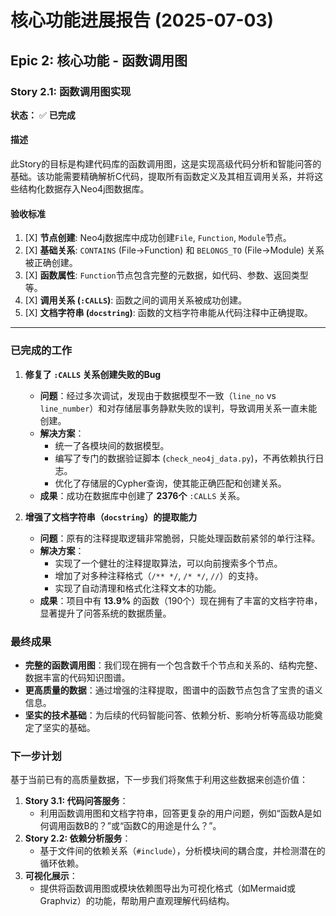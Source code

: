 # 核心功能进展报告 (2025-07-03)

## Epic 2: 核心功能 - 函数调用图

### Story 2.1: 函数调用图实现

**状态：** ✅ **已完成**

#### 描述
此Story的目标是构建代码库的函数调用图，这是实现高级代码分析和智能问答的基础。该功能需要精确解析C代码，提取所有函数定义及其相互调用关系，并将这些结构化数据存入Neo4j图数据库。

#### 验收标准
1.  [X] **节点创建**: Neo4j数据库中成功创建`File`, `Function`, `Module`节点。
2.  [X] **基础关系**: `CONTAINS` (File->Function) 和 `BELONGS_TO` (File->Module) 关系被正确创建。
3.  [X] **函数属性**: `Function`节点包含完整的元数据，如代码、参数、返回类型等。
4.  [X] **调用关系 (`:CALLS`)**: 函数之间的调用关系被成功创建。
5.  [X] **文档字符串 (`docstring`)**: 函数的文档字符串能从代码注释中正确提取。

---

### **已完成的工作**

1.  **修复了 `:CALLS` 关系创建失败的Bug**
    *   **问题**：经过多次调试，发现由于数据模型不一致（`line_no` vs `line_number`）和对存储层事务静默失败的误判，导致调用关系一直未能创建。
    *   **解决方案**：
        *   统一了各模块间的数据模型。
        *   编写了专门的数据验证脚本 (`check_neo4j_data.py`)，不再依赖执行日志。
        *   优化了存储层的Cypher查询，使其能正确匹配和创建关系。
    *   **成果**：成功在数据库中创建了 **2376个** `:CALLS` 关系。

2.  **增强了文档字符串（`docstring`）的提取能力**
    *   **问题**：原有的注释提取逻辑非常脆弱，只能处理函数前紧邻的单行注释。
    *   **解决方案**：
        *   实现了一个健壮的注释提取算法，可以向前搜索多个节点。
        *   增加了对多种注释格式（`/** */`, `/* */`, `//`）的支持。
        *   实现了自动清理和格式化注释文本的功能。
    *   **成果**：项目中有 **13.9%** 的函数（190个）现在拥有了丰富的文档字符串，显著提升了问答系统的数据质量。

### **最终成果**

-   **完整的函数调用图**：我们现在拥有一个包含数千个节点和关系的、结构完整、数据丰富的代码知识图谱。
-   **更高质量的数据**：通过增强的注释提取，图谱中的函数节点包含了宝贵的语义信息。
-   **坚实的技术基础**：为后续的代码智能问答、依赖分析、影响分析等高级功能奠定了坚实的基础。

### **下一步计划**

基于当前已有的高质量数据，下一步我们将聚焦于利用这些数据来创造价值：

1.  **Story 3.1: 代码问答服务**：
    *   利用函数调用图和文档字符串，回答更复杂的用户问题，例如“函数A是如何调用函数B的？”或“函数C的用途是什么？”。
2.  **Story 2.2: 依赖分析服务**：
    *   基于文件间的依赖关系（`#include`），分析模块间的耦合度，并检测潜在的循环依赖。
3.  **可视化展示**：
    *   提供将函数调用图或模块依赖图导出为可视化格式（如Mermaid或Graphviz）的功能，帮助用户直观理解代码结构。 